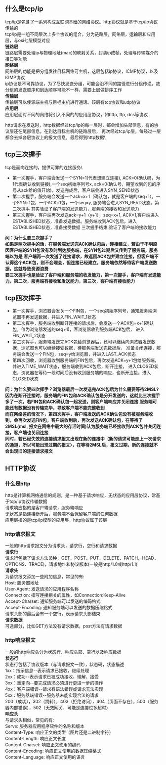 ## 什么是tcp/ip
tcp/ip是包含了一系列构成互联网基础的网络协议。http协议就是基于tcp/ip协议传输的\
tcp/ip是一组不同层次上多个协议的组合，分为链路层，网络层，运输层和应用层，与osi七层模型对应\
**链路层**\
链路层需要处理ip与物理地址(mac)的映射关系，封装ip成帧，处理与传输媒介的接口等功能\
**网络层**\
网络层的功能是把分组发往目标网络可主机，这层包括ip协议，ICMP协议，以及IGMP协议\
ip协议是不可靠协议，为了尽快发送分组，可能会沿不同的路径进行分组传递，故分组的发送顺序和到达顺序可能不一样，需要上层做排序工作\
**传输层**\
传输层可以使源端主机与目标主机进行通话。该层有tcp协议和udp协议\
**应用层**\
应用层面对不同的网络将引入不同的的应用层协议，如http, ftp, dns等协议

http请求在发送时，http数据经过tcp/ip的每一层时，都会增加头部信息，有的协议层还在尾部信息，在到达目标主机的链路层后，
再次经过tcp/ip层，每经过一层都会去掉各层协议上的报文信息，最后得到http数据\
## tcp三次握手
tcp是面向连接的，提供可靠的连接服务\
- 第一次握手，客户端会发送一个SYN=1(代表想建立连接), ACK=0(确认码，为1代表确认收到链接),一个seq初始序列号x, ack=0(确认号，期望收到的包的序号从ack给的值开始)，发送完成后，客户端会进入SYN_SEND状态
- 第二次握手，服务端会发送一个ack=x+1（确认包，就是客户端的seq+1），一个SYN=1包，一个ACK=1包，一个seq=y, 服务端会进入SYN_REVD状态。第二次握手
其实验证了客户端的发送能力，服务端的接收和发送能力
- 第三次握手，客户端再次发送ack=y+1（y+1），seq=x+1, ACK=1,客户端进入ESTABLISHED状态，准备发送数据。服务端收到ACK包后，进入ESTABLISHED状态，准备接受数据
三次握手结束,验证了客户端的接收能力

**问：为什么要三次握手？**\
**如果是两次握手的话，在服务端发送完ACK确认包后，连接建立，若由于不明原因客户端的SYN包没有及时到达服务端，在SYN包过期后又传到了服务端，服务端以为是**
**客户端再一次发送了连接请求，故返回ACK包并建立连接，但客户端不认得这个ACK包，则不会理会，但连接已经建立，服务端依然等待客户端发送数据，这就导致资源浪费**\
**要三次握手也是验证了客户端和服务端的收发能力，第一次握手，客户端有发送能力，第二次，服务端有接收和发送能力，第三次，客户端有接收能力**
## tcp四次挥手
- 第一次挥手，浏览器会发关一个FIN包，一个seq初始序列号，通知服务端浏览器不再发送数据，并进入FIN_WAIT_1状态
- 第二次挥手，服务端收到断开连接的请求后，会发送一个ACK包=x+1(确认包，值为浏览器发送的seq+1)，客浏览器收到服务端ACK包后，
进入FIN_WAIT_2状态
- 第三次挥手，服务端发送完ACK包给浏览器后，还可以继续向浏览器发送数据，浏览器也可以继续接受数据，待服务端发送完数据后，
准备关闭连接，服务端会发送一个FIN包，seq=y给浏览器，并进入LAST_ACK状态
- 第四次回收，浏览器收到服务端的FIN包后，再次发送ACK=y+1包给服务端，并进入TIME_WAIT状态，服务端收到ACK包后，断开连接，
进入CLOSED状态，浏览器在等待一段时间后没有收到服务端的响应，也断开连接，进入CLOSED状态

**问：为什么要四次挥手？浏览器最后一次发送完ACK包后为什么需要等待2MSL?**\
**因为在断开连接时，服务端的FIN包和ACK确认包是分开发送的，这就比三次握手多了一次，若FIN包和ACK确认包一起发送，则客户端响应并关闭连接**
**服务端可能还有数据没有传输完毕，导致客户端不能完整收到**\
**而在网络差的情况下，第四次挥手，客户端发送的ACK确认包没有被服务端收到，会再次发送FIN包，客户端收到后，再次发送ACK确认包，在等待了**
**2MSL(msl, 报文在网络中最大的存活时间)认为服务端已经接收到ACK包并关闭连接，客户端也关闭连接**\
**同时，若已经失效的连接请求报文出现在新的连接中（新的请求可能走上一次请求的通道，所以可能出现过期的报文），在等待2MSL后，报文过期，新的连接就不会出现旧的连接请求报文**
## HTTP协议
### 什么是http
http是计算机网络通信的规则，是一种基于请求响应，无状态的应用层协议，常基于tcp/ip协议传输数据\
请求响应指的是客户端请求，服务端响应\
无状态是指连接断开后，服务端不会保留客户端的任何数据\
应用层指的是tcp/ip模型的应用层，http协议属于该层
### http请求报文
一般的http请求报文分为请求头，请求行，空行和请求数据\
**请求行**\
请求行包括了请求方法(8种，GET、POST、PUT、DELETE、PATCH、HEAD、OPTIONS、TRACE)，请求地址和协议版本(一般是http/1.0或http/1.1)\
**请求头**\
为请求报文添加一些附加信息，常见的有:\
Host: 服务器地址\
User-Agent: 发送请求的应用程序名称\
Connection: 指写连接相关的属性，如Connection:Keep-Alive\
Accept-Charset: 通知服务端可以发送的编码格式\
Accept-Encoding: 通知服务端可以发送的数据压缩格式\
请求头部的最后会有一个空行，表示请求头部结束\
**请求数据**\
可选部分，比如GET方法没有请求数据，post方法有请求数据
### http响应报文
一般的http响应头分为状态行、响应头部、空行以及响应数据\
**状态行**\
状态行包括了协议版本（与请求报文一致），状态码，状态描述\
1xx：指示信息--表示请求已接收，继续处理\
2xx：成功--表示请求已被成功接收、理解、接受\
3xx：重定向--要完成请求必须进行更进一步的操作\
4xx：客户端错误--请求有语法错误或请求无法实现\
5xx：服务器端错误--服务器未能实现合法的请求\
200（成功），302（跳转），403（拒绝访问），404（页面不存在），500（服务器内部错误），502（无效网关，可能是连接过多超时）\
**响应头**\
与请求头相似，常见的有:\
Serve: 服务器应用程序软件的名称和版本\
Content-Type: 响应正文的类型（图片还是二进制字符）\
Content-Length: 响应正文长度\
Content-Charset: 响应正文使用的编码\
Content-Encoding: 响应正文使用的数据压缩格式\
Content-Language: 响应正文使用的语言


